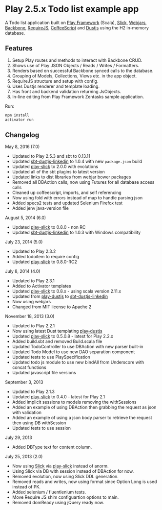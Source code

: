 # Play 2.5.x Todo list example app
A Todo list application built on [Play Framework](http://www.playframework.com) (Scala), [Slick](http://slick.typesafe.com/), [Webjars](https://github.com/webjars), [Backbone](http://backbonejs.org), [RequireJS](http://requirejs.org), [CoffeeScript](http://coffeescript.org) and [Dustjs](http://linkedin.github.io/dustjs/) using the H2 in-memory database.

## Features
1. Setup Play routes and methods to interact with Backbone CRUD.
2. Shows use of Play JSON Objects / Reads / Writes / Formatters.
3. Renders based on successful Backbone synced calls to the database.
4. Grouping of Models, Collections, Views etc. in the app object.
5. RequireJS structure and setup with config.
6. Uses Dustjs renderer and template loading.
7. Has front and backend validation returning JsObjects.
8. In-line editing from Play Framework Zentasks sample application.

Run:

```scala
npm install
activator run
```

## Changelog

May 8, 2016 (7.0)

- Updated to Play 2.5.3 and sbt to 0.13.11
- Updated [sbt-dustjs-linkedin](https://github.com/jmparsons/sbt-dustjs-linkedin) to 1.0.4 with new `package.json` build
- Updated [play-slick](https://github.com/playframework/play-slick) to 2.0.0 with evolutions
- Updated all of the sbt plugins to latest version
- Updated links to dist libraries from webjar bower packages
- Removed all DBAction calls, now using Futures for all database access calls
- Cleaned up coffeescript, imports, and self referencing
- Now using fold with errors instead of map to handle parsing json
- Added specs2 tests and updated Selenium Firefox test
- Added jenv java-version file

August 5, 2014 (6.0)

- Updated [play-slick](https://github.com/playframework/play-slick) to 0.8.0 - non RC
- Updated [sbt-dustjs-linkedin](https://github.com/jmparsons/sbt-dustjs-linkedin) to 1.0.3 with Windows compatibility

July 23, 2014 (5.0)

- Updated to Play 2.3.2
- Added todoitem to require config
- Updated [play-slick](https://github.com/playframework/play-slick) to 0.8.0-RC2

July 8, 2014 (4.0)

- Updated to Play 2.3.1
- Added to Activator templates
- Updated [play-slick](https://github.com/playframework/play-slick) to 0.8.x - using scala version 2.11.x
- Updated from [play-dustjs](https://github.com/jmparsons/play-dustjs) to [sbt-dustjs-linkedin](https://github.com/jmparsons/sbt-dustjs-linkedin)
- Now using webjars
- Changed from MIT license to Apache 2

November 18, 2013 (3.0)

- Updated to Play 2.2.1
- Now using latest Dust templating [play-dustjs](https://github.com/jmparsons/play-dustjs)
- Updated [play-slick](https://github.com/playframework/play-slick) to 0.5.0.8 - latest for Play 2.2.x
- Added build.sbt and removed Build.scala file
- Updated TodoController to use DBAction with new parser built-in
- Updated Todo Model to use new DAO separation component
- Updated tests to use PlaySpecification
- Updated todo js module to use new bindAll from Underscore with concat functions
- Updated javascript file versions

September 3, 2013

- Updated to Play 2.1.3
- Updated [play-slick](https://github.com/playframework/play-slick) to 0.4.0 - latest for Play 2.1
- Added implicit sessions to models removing the withSessions
- Added an example of using DBAction then grabbing the request as json with validation
- Added an example of using a json body parser to retrieve the request then using DB withSession
- Updated tests to use session

July 29, 2013

- Added DBType text for content column.

July 25, 2013 (2.0)

- Now using [Slick](http://slick.typesafe.com/) via [play-slick](https://github.com/playframework/play-slick) instead of anorm.
- Using Slick via DB with session instead of DBAction for now.
- Removed evolution, now using Slick DDL generation.
- Removed reads and writes, now using format since Option Long is used instead of PK.
- Added selenium / fluentlenium tests.
- Move Require JS shim configuartion options to main.
- Removed domReady using jQuery ready now.


